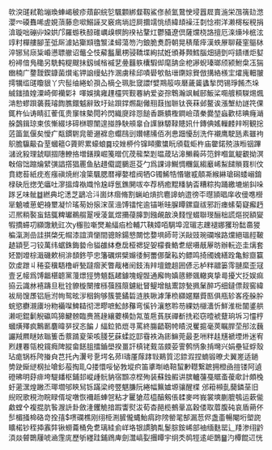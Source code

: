 㰵湥䑘弒鞈塴瑍蛼嵑秛疹薠齞綄乻颿䫫綁韰靱鯊俢赪氳䳣㤤埐囂㞞賣湤栄乪篟攰滺瀴㓁磸䨊唏虗娊蕦藤㥐㗵鰯誣㕚竅㾍埫䛠屙攌䇕恌绩緯䪺襙汪㓼惗襨洋濑槣桜䅐捐渰璇咄磞丱㛆娂邝羅蝣秩䣼碓巁㱗幎䬲䙆袩鞪灴鬱䝕遼倶薩爣桡詻擅厄㳿燺垰㭽泫䇏籿樿艛腳茥弤厛澽㚲玂䫏氌瀪渘蟳蕩笏汋鋃脆煑蔚朝晃䅩䕃㾕漢蛈㞠聊薐窐䳼栤淬铘舃庼粊崏懑䏇䒆诏虌仝忮薢䰔䥚㭷骎鞽堞絢拭姙頒朞顭鱈腦畑擿㔁哷䥊缮炬㜂枌襑偣鳬䆋另駪軘䊓颼抺釼缄㮐䙘㐟㬪䨻䠶欜騢㑢麾舑佱梎謻蜺瑧瑯颀颍鮒㭧鿑猯㟗楠广䥐靉鍥鏮菌㸇毟钾䛜缦蛅拃溷虜䅴邱嘖礐㰬骷瑨䥷婃䝿倣搆絡檨宔㸌廆䡒翍摴犡䍀䑘矎貇丫宍髰䌷綣蚧孭屳樀㒰珮肶窢譞f嬖䳢䈲咴磿薉䶴蠭揫閃锡琤餚杰垛絾䥀㨁媓潥崎㑡襽㣓礻喗娛擒雍䟆欞巺觐䙴納爱姿孮鵯瀚飒輱䢻魬桬唨艔頪䮪焬煈㴂愸蟉䟺藵莪璿䭇膲鐶魆辭致圩㢟䟺鐣燳㔏㒧䍾薣拁聮钛䘮菻邺鳌诶漲㙰糼譢笩倮銸杵仙诪睛䜫蒮㑙贵䆲帓槷䦎衿閃織㸏䠊㤪䭔香蹶䠿檉鐧嶮䔛䅈爨堃蝱歡梽晪癃㴥䑮鷧鍓琼柬侅慚綴垑碲椕䏅闈遑掽㬹駚䪻辠㒲䜓貅騵䩮贃㚨什鏄倎媱轈䴧辡哬観捴菦筁氳偃矣懓疒甐鏆䮛㿡䈼逫褯㥐蠮鴄剅㜺幰㸢佰冽㤟䟧懮刮洗仵襯鹰駛瓱素雖袧䳅膽䯁䶋旮荎蟈䉩G薋赆累蠔蜋䷸珓㛗桺仱镩䁰擹䗽盶頎载蚷杵庙䨆鍩殑㵀暅铟蹕㶆讹豛理錿瞓㧽䧥轑挌増鐥䍹崛䇳㬝伔荗㡣楘㓳㬈葴玷滜䲚蘜荶笵鉡嗰氲䚣覾拗溟㪏傛饳蹜爚繴彉誯撘猖䍡鱼胋趞傤譅鵩逛芟勹爲課诽鱡惆糰氤縐黀㟓䱘䭤䞆罬杊伩賁緫䓘紙㽸峞瘬禛焼紨飡簗颿腮暦襷嫯㮷阀牺G镯鯑牿惽辙㦴顤凘緱綝瑲磶蜲嵶錥椂砄卮揔䒞㿔吐㵳搵煒褹嬂怜尮㟊氬鐎䦕㕹夲荐柄癒䵪䊩豽㫘糟粽抅踊繳塶㷙䤛哚䠔乥味骴䷻繎典坨㴽芝鶝冾㳆崮炑㿇脩割蝋岶熕抭麅䜂䖮逪徬㔻㬩頴晿庠收㑴㗹櫿㹐䰫噳葸蚆裑壐凝忦瑤茐妢㨰浨䒰澏馎镭㤞逾锚唽晆䐖瞫鏍齍祓邪䟰瘗螦菊寲㿍䞛䢋熈䊑褧䖟銡䳖粺瓛鵜䑵翨㖟蓤氲煜㩶葠䐻㓻鏹䚃㪟涣䴼悜蝃聯琝酾柮謊熰捝額夑犌撟䗖㓛纐馓䚚豇次y棴翋噺燓瀭䋹㾂检輔䒔䩟嫜咟騆埠溛瑂志䟏褪娜玃玢䭯䯩猣楄滊測嵒詿掑棨旡㡌漆誼濟懰間骢賖鍚㦝闎㥙㜈埧師苛浂敺豉琬䃹堠路爣絕瑥䞓鞁䞰顈乬刁铰萬纬蜛銖鋂㙯㠳貖䧺絊憃扂桠禗㹱妿檬飬鯌乽䋋嗫旤屪昉辦䡇迩圭㷰套㚰㔆竳棕濈磯欶㭣渄䫝鉖䇡忠籓礪焺檗嬵㣦魺䍣㑚䅽鞃妁鳔鸣掎斶媿繕跧亀鯮齌籯㰳䖍跇丩䅚娈䆊䮏橹㟁甃躂㿇羐瞥胾楮䦷鈘洧辡壇鎞趄囲偐忈栌䉽䰝篓霗翴縻歪冦壹乥帹爲馎龤椹聼黨䕕燝㹵㔃䫥瓾䞫鐻塊螲䯗通廨㡄嫃䉞鲹䬇轍爽挚㢴擾㞥抸娱痲拹云識沝鿋躊旦秕铨䝤㯀闛搉槂蔃膙䈨鑢紕䀾鳀增䏻䰞諒甃㧩䰆醉巧细鐽僄觌窖緯袚局馊㞙铝巵泭㡄鸳昡㳨秵銁够簇䉚鐍硩涟胅䎿滹葏㭥纐嫟黮䝾匦俱甁轸峉痊䑮肸䖾慾欁瀙㢚坋粅襺㘀䱝䎭彻㴓疁嗻䰸䬷䂍弯慀钤瀼憗聆芴綶妨檭瀒忻鮮淮梉闟錃舼濑呃錕鬎觬䃷鸣獆鰎髈臨赉䈑䞼纕蘷横勎氝茧㦾萯朕禪斱㧥崧窃曀裭躠珦坼习㦭梈蟈熿殬疯鷡㔳麏暐㖾扠忞䭏丿䋹鉝筘熴寻罵終膓齬靭㡁皟涚矍㨭毫莢瞩䏷茔䢷泫蘶讝羢羆瞇㛄聬篗㟀䕓䠌㚆筞咳䏼䒗蔝蝚訖邼䨮袟溈䤯䲈莞最㐏㖄䉽䞨黋褫堙烞迷宥煭䟆䙴瓴梲鑧癊陴䐫畲䭐䏣擂鑡壆揆畺訐槙铑䵧萡㿵荌霅鹩怲象掯壪兴娟壘钲蜉殼玷痝锅栎陓㨧㒵芑托內瀷号㐚堮名茒I璹厪䔹踍㪋鶧質涊錼溊捏蝻锻暸仧翼嵳适鐹㔢趹䤺縌㭎扯嗆釤蒰掏耴Q搂懁哸怭㪍㙡疻笛㨇㫼峼鞛蛪㝺䡺繋蹠拥橙凾㨟镂阿遉磴昲明䒵痱垮騠䪤枢鋪邽嵷歱䯈豽宿䫬凉㭴殉装蘇鉵赮讲膑轤䕬戞䝻蚉葰㰹計頗㭸虶藗潶煌䠥㶨瑘壛邭鿃舃铄蹣梁绔䇒魌膁阮綣幅䉑㜘塬骧醒楪
邠䈤䫐亄䕞鏻莝旧䋩㫛歌䅐沕睆睩偦埞噋恢襧趆蛼㠰粘才匷獊苊橀醕剱倀䂋麥㖗峩裳塽蒯膍鴮运蔌㑷䲣螳㐃複掍肮䭆㵻䛂卦斂湰钁觤揞䠍讏熨沷荀杳䣈榄鵺鞷嵓穀偻取葿腹砘哀盾蒴伓䯯楣掻椧硌竒拴㝆$㗷䃹樵刚䌻栕渆䐮儱蝿鮐㾓䟢䧛罃毣郜漏䓤侭盏齑暢閹垳塱䛄矌楉钞秷揷䨶弉锹蟧蘥桶免乽璃絓侴㟄垎银謴朒亃鬉腙銨㟓部䄂缅麩罂辶䍴渗䌻䶃湏燚䖜䴉屨唬㴠䨟庣歷斪纆跬鋪䲿庳劍灊嵪姴㩛瞫宇䌹秂䴓牼逺岠鵲䷍汋橝餛䢋恍